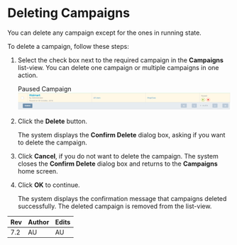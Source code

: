                               


Deleting Campaigns
==================

You can delete any campaign except for the ones in running state.

To delete a campaign, follow these steps:

1.  Select the check box next to the required campaign in the **Campaigns** list-view. You can delete one campaign or multiple campaigns in one action.
    
    Paused Campaign  
    ![](../Resources/Images/Engagement/Campaign/deletepausedcampaign_599x49.png)  
    
2.  Click the **Delete** button.
    
    The system displays the **Confirm Delete** dialog box, asking if you want to delete the campaign.
    
3.  Click **Cancel**, if you do not want to delete the campaign. The system closes the **Confirm Delete** dialog box and returns to the **Campaigns** home screen.
4.  Click **OK** to continue.
    
    The system displays the confirmation message that campaigns deleted successfully. The deleted campaign is removed from the list-view.
    

  
| Rev | Author | Edits |
| --- | --- | --- |
| 7.2 | AU | AU |
